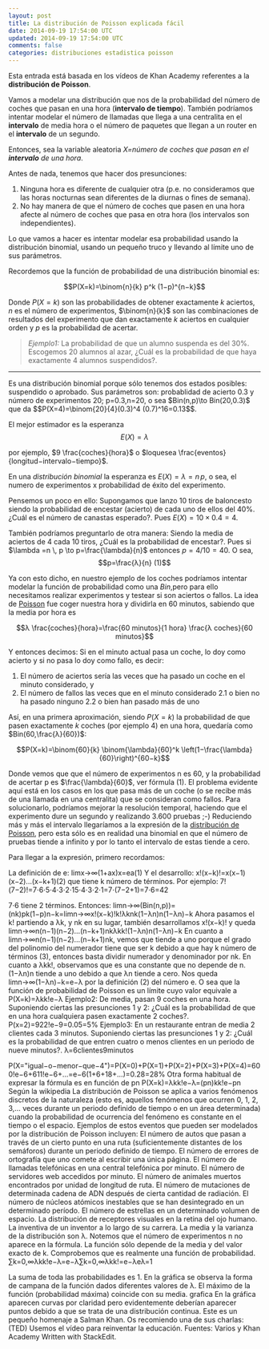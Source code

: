```yaml
---           
layout: post
title: La distribución de Poisson explicada fácil
date: 2014-09-19 17:54:00 UTC
updated: 2014-09-19 17:54:00 UTC
comments: false
categories: distribuciones estadistica poisson
---
```


Esta entrada está basada en los vídeos de Khan Academy referentes a la **distribución de Poisson**.

Vamos a modelar una distribución que nos de la probabilidad del número de coches que pasan en una hora (**intervalo de tiempo**). También podríamos intentar modelar el número de llamadas que llega a una centralita en el **intervalo** de media hora o el número de paquetes que llegan a un router en el **intervalo** de un segundo.

Entonces, sea la variable aleatoria *X=número de coches que pasan en el **intervalo** de una hora*.

Antes de nada, tenemos que hacer dos presunciones:

1. Ninguna hora es diferente de cualquier otra (p.e. no consideramos que las horas nocturnas sean diferentes de la diurnas o fines de semana).
2. No hay manera de que el número de coches que pasen en una hora afecte al número de coches que pasa en otra hora (los intervalos son independientes).

Lo que vamos a hacer es intentar modelar esa probabilidad usando la distribución binomial, usando un pequeño truco y llevando al límite uno de sus parámetros.

Recordemos que la función de probabilidad de una distribución binomial es:

$$P(X=k)=\binom{n}{k} p^k (1−p)^{n−k}$$

Donde $P(X=k)$ son las probabilidades de obtener exactamente $k$ aciertos, $n$ es el número de experimentos, $\binom{n}{k}$ son las combinaciones de resultados del experimento que dan exactamente $k$ aciertos en cualquier orden y $p$ es la probabilidad de acertar.

> *Ejemplo1:* La probabilidad de que un alumno suspenda es del 30%. Escogemos 20 alumnos al azar, ¿Cuál es la probabilidad de que haya exactamente 4 alumnos suspendidos?.
<hr/>
Es una distribución binomial porque sólo tenemos dos estados posibles: suspendido o aprobado. Sus parámetros son: probablidad de acierto 0.3 y número de experimentos 20; p=0.3,n=20, o sea $Bin(n,p)\to Bin(20,0.3)$ que da $$P(X=4)=\binom{20}{4}(0.3)^4 (0.7)^16=0.13$$.

El mejor estimador es la esperanza $$E(X)=\lambda$$

por ejemplo, $9 \frac{coches}{hora}$ o $loquesea \frac{eventos}{longitud−intervalo−tiempo}$.

En una *distribución binomial* la esperanza es $E(X)=\lambda=n\,p$, o sea, el numero de experimentos x probabilidad de éxito del experimento.

Pensemos un poco en ello: Supongamos que lanzo 10 tiros de baloncesto siendo la probabilidad de encestar (acierto) de cada uno de ellos del 40%. ¿Cuál es el número de canastas esperado?. Pues $E(X)=10×0.4=4$. 

También podríamos preguntarlo de otra manera: Siendo la media de aciertos de 4 cada 10 tiros, ¿Cuál es la probabilidad de encestar?. Pues si $\lambda =n \, p \to p=\frac{\lambda}{n}$ entonces $p=4/10=40%$. O sea, 
$$p=\frac{λ}{n} (1)$$

Ya con esto dicho, en nuestro ejemplo de los coches podríamos intentar modelar la función de probabilidad como una $Bin$,pero para ello necesitamos realizar experimentos y testear si son aciertos o fallos. La idea de [Poisson](https://en.wikipedia.org/wiki/Sim%C3%A9on_Denis_Poisson) fue coger nuestra hora y dividirla en 60 minutos, sabiendo que la media por hora es

$$λ \frac{coches}{hora}=\frac{60 minutos}{1 hora} \frac{λ coches}{60 minutos}$$

Y entonces decimos: Si en el minuto actual pasa un coche, lo doy como acierto y si no pasa lo doy como fallo, es decir:

1. El número de aciertos sería las veces que ha pasado un coche en el minuto considerado, y
2. El número de fallos las veces que en el minuto considerado 
  2.1 o bien no ha pasado ninguno 
  2.2 o bien han pasado más de uno


Así, en una primera aproximación, siendo $P(X=k)$ la probabilidad de que pasen exactamente $k$ coches (por ejemplo 4) en una hora, quedaría como $Bin(60,\frac{λ}{60})$:

$$P(X=k)=\binom{60}{k} \binom{\lambda}{60}^k \left(1−\frac{\lambda}{60}\right)^{60−k}$$

Donde vemos que que el número de experimentos n es 60, y la probabilidad de acertar p es $\frac{\lambda}{60}$, ver fórmula (1). El problema evidente aquí está en los casos en los que pasa más de un coche (o se recibe más de una llamada en una centralita) que se consideran como fallos. Para solucionarlo, podríamos mejorar la resolución temporal, haciendo que el experimento dure un segundo y realizando 3.600 pruebas ;-) Reduciendo más y más el intervalo llegaríamos a la expresión de la [distribución de Poisson](https://en.wikipedia.org/wiki/Poisson_distribution), pero esta sólo es en realidad una binomial en que el número de pruebas tiende a infinito y por lo tanto el intervalo de estas tiende a cero.

Para llegar a la expresión, primero recordamos:

La definición de e: 
limx→∞(1+ax)x=ea(1)
Y el desarrollo: 
x!(x−k)!=x(x−1)(x−2)...(x−k+1)(2)
que tiene k número de términos.
Por ejemplo: 
7!(7−2)!=7⋅6⋅5⋅4⋅3⋅2⋅15⋅4⋅3⋅2⋅1=7⋅(7−2+1)=7⋅6=42

7⋅6 tiene 2 términos.
Entonces: 
limn→∞(Bin(n,p))=(nk)pk(1−p)n−k=limn→∞x!(x−k)!k!λknk(1−λn)n(1−λn)−k
Ahora pasamos el k! partiendo a λk, y nk en su lugar, también desarrollamos x!(x−k)! y queda
limn→∞n(n−1)(n−2)...(n−k+1)nkλkk!(1−λn)n(1−λn)−k
En cuanto a limn→∞n(n−1)(n−2)...(n−k+1)nk, vemos que tiende a uno porque el grado del polinomio del numerador tiene que ser k debido a que hay k número de términos (3), entonces basta dividir numerador y denominador por nk.
En cuanto a λkk!, observamos que es una constante que no depende de n.
(1−λn)n tiende a uno debido a que λn tiende a cero.
Nos queda 
limn→∞(1−λn)−k=e−λ
por la definición (2) del número e.
O sea que la función de probabilidad de Poisson es un límite cuyo valor equivale a 
P(X=k)=λkk!e−λ
Ejemplo2: De media, pasan 9 coches en una hora. Suponiendo ciertas las presunciones 1 y 2: ¿Cuál es la probabilidad de que en una hora cualquiera pasen exactamente 2 coches?.
P(x=2)=922!e−9=0.05=5%
Ejemplo3: En un restaurante entran de media 2 clientes cada 3 minutos. Suponiendo ciertas las presunciones 1 y 2: ¿Cuál es la probabilidad de que entren cuatro o menos clientes en un periodo de nueve minutos?.
λ=6clientes9minutos

P(X="igual−o−menor−que−4")=P(X=0)+P(X=1)+P(X=2)+P(X=3)+P(X=4)=600!e−6+611!e−6+...=e−6(1+6+18+...)=0.28=28%
Otra forma habitual de expresar la fórmula es en función de pn 
P(X=k)=λkk!e−λ=(pn)kk!e−pn
Según la wikipedia
La distribución de Poisson se aplica a varios fenómenos discretos de la naturaleza (esto es, aquellos fenómenos que ocurren 0, 1, 2, 3,… veces durante un periodo definido de tiempo o en un área determinada) cuando la probabilidad de ocurrencia del fenómeno es constante en el tiempo o el espacio. Ejemplos de estos eventos que pueden ser modelados por la distribución de Poisson incluyen:
El número de autos que pasan a través de un cierto punto en una ruta (suficientemente distantes de los semáforos) durante un periodo definido de tiempo.
El número de errores de ortografía que uno comete al escribir una única página.
El número de llamadas telefónicas en una central telefónica por minuto.
El número de servidores web accedidos por minuto.
El número de animales muertos encontrados por unidad de longitud de ruta.
El número de mutaciones de determinada cadena de ADN después de cierta cantidad de radiación.
El número de núcleos atómicos inestables que se han desintegrado en un determinado período.
El número de estrellas en un determinado volumen de espacio.
La distribución de receptores visuales en la retina del ojo humano.
La inventiva de un inventor a lo largo de su carrera.
La media y la varianza de la distribución son λ.
Notemos que el número de experimentos n no aparece en la fórmula. La función sólo depende de la media y del valor exacto de k.
Comprobemos que es realmente una función de probabilidad. 
∑k=0,∞λkk!e−λ=e−λ∑k=0,∞λkk!=e−λeλ=1

La suma de toda las probabilidades es 1.
En la gráfica se observa la forma de campana de la función dados diferentes valores de λ. El máximo de la función (probabilidad máxima) coincide con su media.
grafica
En la gráfica aparecen curvas por claridad pero evidentemente deberían aparecer puntos debido a que se trata de una distribución continua.
Este es un pequeño homenaje a Salman Khan. Os recomiendo una de sus charlas: (TED) Usemos el vídeo para reinventar la educación.
Fuentes: Varios y Khan Academy 
Written with StackEdit.